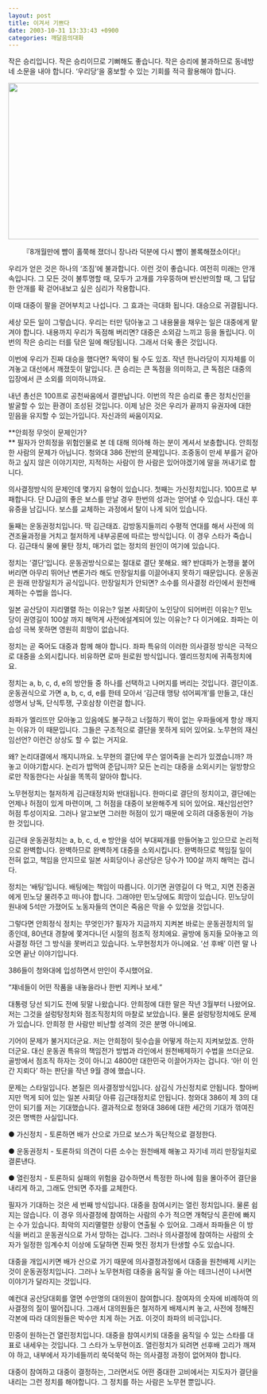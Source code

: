 ```yaml
---
layout: post
title: 이겨서 기쁘다
date: 2003-10-31 13:33:43 +0900
categories: 깨달음의대화
---
```

작은 승리입니다. 작은 승리이므로 기뻐해도 좋습니다. 작은 승리에 불과하므로 동네방네 소문을 내야 합니다. ‘우리당’을 홍보할 수 있는 기회를 적극 활용해야 합니다. 

<p align="center">
  <img src="http://drkimz.com/technote/board/KDR/upimg/1067573182.jpg" width="519" height="315" border="0" />
</p>

<p align="center">
  『8개월만에 뺨이 홀쭉해 졌더니 장나라 덕분에 다시 뺨이 볼록해졌소이다!』
</p>

우리가 얻은 것은 하나의 ‘조짐’에 불과합니다. 이런 것이 좋습니다. 여전히 미래는 안개 속입니다. 그 모든 것이 불투명할 때, 모두가 고개를 갸우뚱하며 반신반의할 때, 그 답답한 안개를 확 걷어내보고 싶은 심리가 작용합니다. 

이때 대중이 팔을 걷어부치고 나섭니다. 그 효과는 극대화 됩니다. 대승으로 귀결됩니다. 

세상 모든 일이 그렇습니다. 우리는 터만 닦아놓고 그 내용물을 채우는 일은 대중에게 맡겨야 합니다. 내용까지 우리가 독점해 버리면? 대중은 소외감 느끼고 등을 돌립니다. 이번의 작은 승리는 터를 닦은 일에 해당됩니다. 그래서 더욱 좋은 것입니다. 

이번에 우리가 진짜 대승을 했다면? 독약이 될 수도 있죠. 작년 한나라당이 지자체를 이겨놓고 대선에서 깨졌듯이 말입니다. 큰 승리는 큰 독점을 의미하고, 큰 독점은 대중의 입장에서 큰 소외를 의미하니까요. 

내년 총선은 100프로 공천싸움에서 결판납니다. 이번의 작은 승리로 좋은 정치신인을 발굴할 수 있는 환경이 조성된 것입니다. 이제 남은 것은 우리가 끝까지 유권자에 대한 믿음을 유지할 수 있는가입니다. 자신과의 싸움이지요.

**안희정 무엇이 문제인가?  
** 필자가 안희정을 위험인물로 본 데 대해 의아해 하는 분이 계셔서 보충합니다. 안희정 한 사람의 문제가 아닙니다. 청와대 386 전반의 문제입니다. 조중동이 만세 부를거 같아 하고 싶지 않은 이야기지만, 지적하는 사람이 한 사람은 있어야겠기에 말을 꺼내기로 합니다. 

의사결정방식의 문제인데 몇가지 유형이 있습니다. 첫째는 가신정치입니다. 100프로 부패합니다. 단 DJ급의 좋은 보스를 만날 경우 한번의 성과는 얻어낼 수 있습니다. 대신 후유증을 남깁니다. 보스를 교체하는 과정에서 탈이 나게 되어 있습니다. 

둘째는 운동권정치입니다. 딱 김근태죠. 감방동지들끼리 수평적 연대를 해서 사전에 의견조율과정을 거치고 철저하게 내부공론에 따르는 방식입니다. 이 경우 스타가 죽습니다. 김근태식 물에 물탄 정치, 매가리 없는 정치의 원인이 여기에 있습니다.

정치는 ‘결단’입니다. 운동권방식으로는 절대로 결단 못해요. 왜? 반대파가 논쟁을 붙어버리면 아무리 뛰어난 변론가라 해도 만장일치를 이끌어내지 못하기 때문입니다. 운동권은 원래 만장일치가 공식입니다. 만장일치가 안되면? 소수를 의사결정 라인에서 원천배제하는 수법을 씁니다. 

일본 공산당이 지리멸렬 하는 이유는? 일본 사회당이 노인당이 되어버린 이유는? 민노당이 권영길이 100살 까지 해먹게 사전에설계되어 있는 이유는? 다 이거에요. 좌파는 이 습성 극복 못하면 영원히 희망이 없습니다. 

정치는 곧 죽어도 대중과 함께 해야 합니다. 좌파 특유의 이러한 의사결정 방식은 극적으로 대중을 소외시킵니다. 비유하면 로마 원로원 방식입니다. 엘리뜨정치에 귀족정치에요. 

정치는 a, b, c, d, e의 방안들 중 하나를 선택하고 나머지를 버리는 것입니다. 결단이죠. 운동권식으로 가면 a, b, c, d, e를 한테 모아서 ‘김근태 맹탕 섞어찌개’를 만들고, 대신 성명서 낭독, 단식투쟁, 구호삼창 이런걸 합니다. 

좌파가 엘리뜨만 모아놓고 있음에도 불구하고 너절하기 짝이 없는 우파들에게 항상 깨지는 이유가 이 때문입니다. 그들은 구조적으로 결단을 못하게 되어 있어요. 노무현의 재신임선언? 이런건 상상도 할 수 없는 거지요.

왜? 논리대결에서 깨지니까요. 노무현의 결단에 무슨 얼어죽을 논리가 있겠습니까? 까놓고 이야기합시다. 논리가 밥먹여 준답니까? 모든 논리는 대중을 소외시키는 일방향으로만 작동한다는 사실을 똑똑히 알아야 합니다. 

노무현정치는 철저하게 김근태정치와 반대됩니다. 한마디로 결단의 정치이고, 결단에는 언제나 허점이 있게 마련이며, 그 허점을 대중이 보완해주게 되어 있어요. 재신임선언? 허점 투성이지요. 그러나 알고보면 그러한 허점이 있기 때문에 오히려 대중동원이 가능한 것입니다.

김근태 운동권정치는 a, b, c, d, e 방안을 섞어 부대찌개를 만들어놓고 있으므로 논리적으로 완벽합니다. 완벽하므로 완벽하게 대중을 소외시킵니다. 완벽하므로 책임질 일이 전혀 없고, 책임을 안지므로 일본 사회당이나 공산당은 당수가 100살 까지 해먹는 겁니다. 

정치는 ‘배팅’입니다. 배팅에는 책임이 따릅니다. 이기면 권영길이 다 먹고, 지면 진중권에게 민노당 물려주고 떠나야 합니다. 그래야만 민노당에도 희망이 있습니다. 민노당이 원내에 5석만 가졌어도 노동자들의 연이은 죽음은 막을 수 있었을 것입니다. 

그렇다면 안희정식 정치는 무엇인가? 필자가 지금까지 지켜본 바로는 운동권정치의 일종인데, 80년대 경찰에 쫓겨다니던 시절의 점조직 정치에요. 골방에 동지들 모아놓고 의사결정 하던 그 방식을 못버리고 있습니다. 노무현정치가 아니에요. ‘선 후배’ 이런 말 나오면 끝난 이야기입니다. 

386들이 청와대에 입성하면서 만인이 주시했어요. 

“쟤네들이 어떤 작품을 내놓을라나 한번 지켜나 보세.”

대통령 당선 되기도 전에 뒷말 나왔습니다. 안희정에 대한 말은 작년 3월부터 나왔어요. 저는 그것을 설렁탕정치와 점조직정치의 마찰로 보았습니다. 물론 설렁탕정치에도 문제가 있습니다. 안희정 한 사람만 비난할 성격의 것은 분명 아니에요. 

기어이 문제가 불거지더군요. 저는 안희정이 뒷수습을 어떻게 하는지 지켜보았죠. 안하더군요. 대신 운동권 특유의 책임전가 방법과 라인에서 원천배제하기 수법을 쓰더군요. 골방에서 점조직 하자는 것이 아니고 4800만 대한민국 이끌어가자는 겁니다. ‘아! 이 인간 지뢰다’ 하는 판단을 작년 9월 경에 했습니다. 

문제는 스타일입니다. 본질은 의사결정방식입니다. 삼김식 가신정치로 안됩니다. 할아버지만 먹게 되어 있는 일본 사회당 아류 김근태정치로 안됩니다. 청와대 386이 제 3의 대안이 되기를 저는 기대했습니다. 결과적으로 청와대 386에 대한 세간의 기대가 꺾여진 것은 명백한 사실입니다. 

● 가신정치 - 토론하면 배가 산으로 가므로 보스가 독단적으로 결정한다.

● 운동권정치 - 토론하되 의견이 다른 소수는 원천배제 해놓고 자기네 끼리 만장일치로 결론낸다. 

● 열린정치 - 토론하되 실패의 위험을 감수하면서 특정한 하나에 힘을 몰아주어 결단을 내리게 하고, 그래도 안되면 주자를 교체한다. 

필자가 기대하는 것은 세 번째 방식입니다. 대중을 참여시키는 열린 정치입니다. 물론 쉽지는 않습니다. 이 경우 의사결정에 참여하는 사람의 수가 적으면 개혁당식 혼란에 빠지는 수가 있습니다. 최악의 지리멸렬한 상황이 연출될 수 있어요. 그래서 좌파들은 이 방식을 버리고 운동권식으로 가서 망하는 겁니다. 그러나 의사결정에 참여하는 사람의 숫자가 일정한 임계수치 이상에 도달하면 진짜 멋진 정치가 탄생할 수도 있습니다. 

대중을 개입시키면 배가 산으로 가기 때문에 의사결정과정에서 대중을 원천배제 시키는 것이 운동권정치입니다. 그러나 노무현처럼 대중을 움직일 줄 아는 테크니션이 나서면 이야기가 달라지는 것입니다. 

예컨대 공산당대회를 열면 수만명의 대의원이 참여합니다. 참여자의 숫자에 비례하여 의사결정의 질이 떨어집니다. 그래서 대의원들은 철저하게 배제시켜 놓고, 사전에 정해진 각본에 따라 대의원들은 박수만 치게 하는 거죠. 이것이 좌파의 비극입니다. 

민중이 원하는건 열린정치입니다. 대중을 참여시키되 대중을 움직일 수 있는 스타를 대표로 내세우는 것입니다. 그 스타가 노무현이죠. 열린정치가 되려면 선후배 고리가 깨져야 하고, 내부에서 자기네들끼리 쑥덕쑥덕 하는 의사결정 과정이 없어져야 합니다. 

대중이 참여하고 대중이 결정하는, 그러면서도 어떤 중대한 고비에서는 지도자가 결단을 내리는 그런 정치를 해야합니다. 그 정치를 하는 사람은 노무현 뿐입니다.